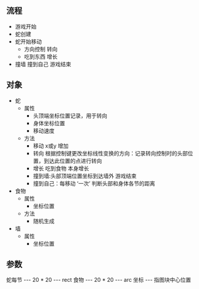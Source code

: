 
## 流程
+ 游戏开始
+ 蛇创建
+ 蛇开始移动
  - 方向控制 转向
  - 吃到东西 增长
+ 撞墙 撞到自己 游戏结束

## 对象
+ 蛇
  - 属性
    + 头顶端坐标位置记录，用于转向
    + 身体坐标位置
    + 移动速度
  - 方法
    + 移动 x或y 增加
    + 转向 根据控制键更改坐标线性变换的方向：记录转向控制时的头部位置，到达此位置的点进行转向
    + 增长 吃到食物 本身增长 
    + 撞到墙:头部顶端位置坐标到达墙外 游戏结束
    + 撞到自己：每移动 ‘一次’ 判断头部和身体各节的距离
+ 食物 
  - 属性 
    + 坐标位置
  - 方法
    + 随机生成
+ 墙
  - 属性
    + 坐标位置

## 参数
 蛇每节 --- 20 * 20 --- rect
 食物   --- 20 * 20 --- arc
 坐标 ---  指图块中心位置

